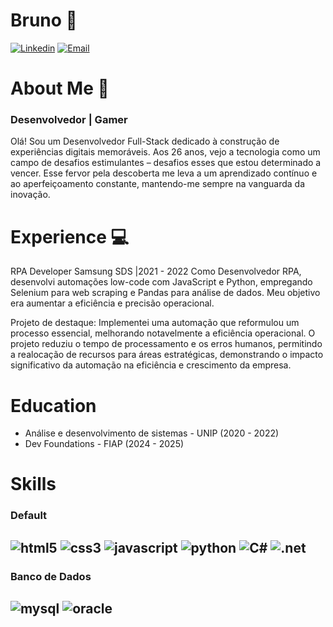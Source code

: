# Bruno 🤙
[![Linkedin](https://img.shields.io/badge/LinkedIn-0077B5?style=for-the-badge&logo=linkedin&logoColor=white)](https://www.linkedin.com/in/bruno-willian-amancio-sanches-2a1927149/) 
[![Email](https://img.shields.io/badge/bruno.willian1402@gmail.com-D14836?style=for-the-badge&logo=gmail&logoColor=white)](mailto:bruno.willian1402@gmail.com) 

# About Me 💭
### Desenvolvedor | Gamer 

Olá! Sou um Desenvolvedor Full-Stack dedicado à construção de experiências digitais memoráveis. Aos 26 anos, vejo a tecnologia como um campo de desafios estimulantes – desafios esses que estou determinado a vencer. Esse fervor pela descoberta me leva a um aprendizado contínuo e ao aperfeiçoamento constante, mantendo-me sempre na vanguarda da inovação.

# Experience 💻

RPA Developer
Samsung SDS |2021 - 2022
Como Desenvolvedor RPA, desenvolvi automações low-code com JavaScript e Python, empregando Selenium para web scraping e Pandas para análise de dados. Meu objetivo era aumentar a eficiência e precisão operacional.

Projeto de destaque:
Implementei uma automação que reformulou um processo essencial, melhorando notavelmente a eficiência operacional. O projeto reduziu o tempo de processamento e os erros humanos, permitindo a realocação de recursos para áreas estratégicas, demonstrando o impacto significativo da automação na eficiência e crescimento da empresa.

# Education
- Análise e desenvolvimento de sistemas - UNIP (2020 - 2022)
- Dev Foundations - FIAP (2024 - 2025)
  
# Skills

### Default
![html5](https://img.shields.io/badge/HTML5-E34F26?style=for-the-badge&logo=html5&logoColor=white)
![css3](https://img.shields.io/badge/CSS3-1572B6?style=for-the-badge&logo=css3&logoColor=white)
![javascript](https://img.shields.io/badge/JavaScript-F7DF1E?style=for-the-badge&logo=javascript&logoColor=black)
![python](https://img.shields.io/badge/Python-3776AB?style=for-the-badge&logo=python&logoColor=white)
![C#](https://img.shields.io/badge/C%23-239120?style=for-the-badge&logo=c-sharp&logoColor=white)
![.net](https://img.shields.io/badge/.NET-5C2D91?style=for-the-badge&logo=.net&logoColor=white)
--

### Banco de Dados
![mysql](https://img.shields.io/badge/MySQL-00000F?style=for-the-badge&logo=mysql&logoColor=white)
![oracle](https://img.shields.io/badge/Oracle-F80000?style=for-the-badge&logo=Oracle&logoColor=white)
--
